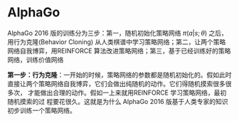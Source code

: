 

<!--
 * @version:
 * @Author:  StevenJokess（蔡舒起） https://github.com/StevenJokess
 * @Date: 2023-03-21 23:48:20
 * @LastEditors:  StevenJokess（蔡舒起） https://github.com/StevenJokess
 * @LastEditTime: 2023-03-21 23:48:25
 * @Description:
 * @Help me: 如有帮助，请赞助，失业3年了。![支付宝收款码](https://github.com/StevenJokess/d2rl/blob/master/img/%E6%94%B6.jpg)
 * @TODO::
 * @Reference:
-->
# AlphaGo

AlphaGo 2016 版的训练分为三步：第一，随机初始化策略网络 $π(a|s; θ)$ 之后，用行为克隆(Behavior Cloning) 从人类棋谱中学习策略网络；第二，让两个策略网络自我博弈，用REINFORCE 算法改进策略网络；第三，基于已经训练好的策略网络，训练价值网络

**第一步：行为克隆**：一开始的时候，策略网络的参数都是随机初始化的。假如此时
直接让两个策略网络自我博弈，它们会做出纯随机的动作。它们得随机摸索很多很多次，
才能做出合理的动作。假如一上来就用REINFORCE 学习策略网络，最初随机摸索的过
程要花很久。这就是为什么 AlphaGo 2016 版基于人类专家的知识初步训练一个策略网络。


[1]: https://www.math.pku.edu.cn/teachers/zhzhang/drl_v1.pdf

